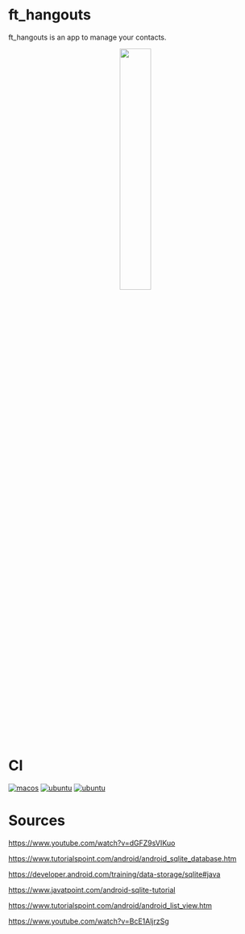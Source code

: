 # ft_hangouts

ft_hangouts is an app to manage your contacts.

<p align="center">
<img src="https://www.marineterrein.nl/wp-content/uploads/2019/09/highres_482360765-830x466.jpeg"  width=35% height=35%>
</p>

# CI

[![macos](https://github.com/harou24/ft_hangouts/workflows/MacOs/badge.svg)](https://github.com/harou24/ft_hangouts/actions?workflow=MacOS)
[![ubuntu](https://github.com/harou24/ft_hangouts/workflows/ubuntu/badge.svg)](https://github.com/harou24/ft_hangouts/actions?workflow=ubuntu)
[![ubuntu](https://github.com/harou24/ft_hangouts/workflows/windows/badge.svg)](https://github.com/harou24/ft_hangouts/actions?workflow=windows)

# Sources

https://www.youtube.com/watch?v=dGFZ9sVIKuo

https://www.tutorialspoint.com/android/android_sqlite_database.htm

https://developer.android.com/training/data-storage/sqlite#java

https://www.javatpoint.com/android-sqlite-tutorial

https://www.tutorialspoint.com/android/android_list_view.htm

https://www.youtube.com/watch?v=BcE1AljrzSg
